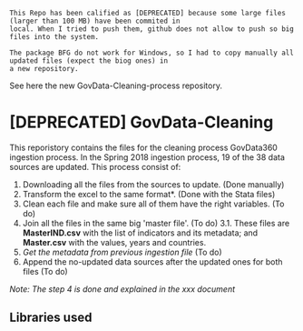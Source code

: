 ```
This Repo has been calified as [DEPRECATED] because some large files (larger than 100 MB) have been commited in
local. When I tried to push them, github does not allow to push so big files into the system. 

The package BFG do not work for Windows, so I had to copy manually all updated files (expect the biog ones) in
a new repository.
```
See here the new GovData-Cleaning-process repository.

# [DEPRECATED] GovData-Cleaning

This reporistory contains the files for the cleaning process GovData360 ingestion process. In the Spring 2018 ingestion process, 19 of the 38 data sources are updated. This process consist of:
1. Downloading all the files from the sources to update. (Done manually)
2. Transform the excel to the same format*. (Done with the Stata files)
3. Clean each file and make sure all of them have the right variables. (To do)
3. Join all the files in the same big 'master file'. (To do)
  3.1. These files are **MasterIND.csv** with the list of indicators and its metadata; and **Master.csv** with the values, years and countries.
4. *Get the metadata from previous ingestion file* (To do)
5. Append the no-updated data sources after the updated ones for both files (To do)

*Note: The step 4 is done and explained in the xxx document*


## Libraries used
